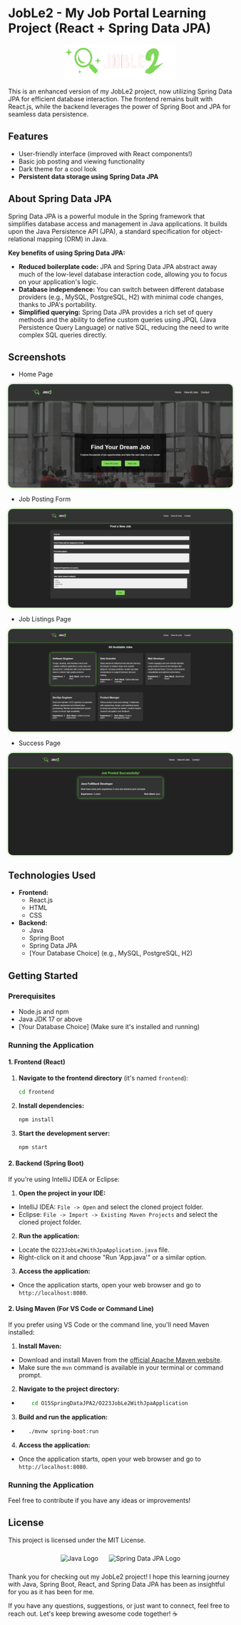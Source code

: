 # JobLe2 - My Job Portal Learning Project (React + Spring Data JPA)

<div align="center">
  <a href="https://github.com/AnirudhHanda/JobLe2---JPA">
    <img src="github-assets/logo4.png" alt="Project Logo" style="height: 80px; width: 250px;">
  </a>
</div>

This is an enhanced version of my JobLe2 project, now utilizing Spring Data JPA for efficient database interaction. The frontend remains built with React.js, while the backend leverages the power of Spring Boot and JPA for seamless data persistence.

## Features

* User-friendly interface (improved with React components!)
* Basic job posting and viewing functionality
* Dark theme for a cool look
* **Persistent data storage using Spring Data JPA**

## About Spring Data JPA

Spring Data JPA is a powerful module in the Spring framework that simplifies database access and management in Java applications. It builds upon the Java Persistence API (JPA), a standard specification for object-relational mapping (ORM) in Java.

**Key benefits of using Spring Data JPA:**

* **Reduced boilerplate code:** JPA and Spring Data JPA abstract away much of the low-level database interaction code, allowing you to focus on your application's logic.
* **Database independence:** You can switch between different database providers (e.g., MySQL, PostgreSQL, H2) with minimal code changes, thanks to JPA's portability.
* **Simplified querying:** Spring Data JPA provides a rich set of query methods and the ability to define custom queries using JPQL (Java Persistence Query Language) or native SQL, reducing the need to write complex SQL queries directly.

## Screenshots

* Home Page

<div align="center">
  <img src="github-assets/home.PNG" alt="Home Page Screenshot" style="border-radius: 10px; box-shadow: 0 0 5px #7ed957;">
</div>

* Job Posting Form

<div align="center">
  <img src="github-assets/jobpostingform.PNG" alt="Job Posting Form Screenshot" style="border-radius: 10px; box-shadow: 0 0 5px #7ed957;">
</div>

* Job Listings Page

<div align="center">
  <img src="github-assets/alljobs.png" alt="Job Listings Page Screenshot" style="border-radius: 10px; box-shadow: 0 0 5px #7ed957;">
</div>

* Success Page

<div align="center">
  <img src="github-assets/success.png" alt="Success Page Screenshot" style="border-radius: 10px; box-shadow: 0 0 5px #7ed957;">
</div>

## Technologies Used

* **Frontend:**
    * React.js
    * HTML
    * CSS
* **Backend:**
    * Java
    * Spring Boot
    * Spring Data JPA
    * [Your Database Choice] (e.g., MySQL, PostgreSQL, H2)

## Getting Started

### Prerequisites

* Node.js and npm
* Java JDK 17 or above
* [Your Database Choice] (Make sure it's installed and running)

### Running the Application

#### 1. Frontend (React)

1. **Navigate to the frontend directory** (it's named `frontend`):
   ```bash
   cd frontend

2. **Install dependencies:**
   ```bash
   npm install

3. **Start the development server:**

   ```bash
   npm start

#### 2. Backend (Spring Boot)
If you're using IntelliJ IDEA or Eclipse:

1.  **Open the project in your IDE:**
*   IntelliJ IDEA: `File -> Open` and select the cloned project folder.
*   Eclipse: `File -> Import -> Existing Maven Projects` and select the cloned project folder.

2.  **Run the application:**
*   Locate the `O223JobLe2WithJpaApplication.java` file.
*   Right-click on it and choose "Run 'App.java'" or a similar option.

3.  **Access the application:**
*   Once the application starts, open your web browser and go to `http://localhost:8080`.

#### 2. Using Maven (For VS Code or Command Line)

If you prefer using VS Code or the command line, you'll need Maven installed:

1. **Install Maven:**
* Download and install Maven from the [official Apache Maven website](https://maven.apache.org/download.cgi).
* Make sure the `mvn` command is available in your terminal or command prompt.

2. **Navigate to the project directory:**
*  ``` Bash
       cd O15SpringDataJPA2/O223JobLe2WithJpaApplication

3. **Build and run the application:**
*  ```bash
      ./mvnw spring-boot:run 

4. **Access the application:**
*   Once the application starts, open your web browser and go to `http://localhost:8080`.

### Running the Application
Feel free to contribute if you have any ideas or improvements!
## License

This project is licensed under the MIT License.

<div align="center">
  <img src="https://raw.githubusercontent.com/devicons/devicon/master/icons/java/java-original.svg" alt="Java Logo" style="height: 50px; margin: 10px;">
  <img src="https://spring.io/images/projects/spring-data-jpa/icon-spring-data-jpa-96x96.png" alt="Spring Data JPA Logo" style="height: 50px; margin: 10px;"> 
</div>

Thank you for checking out my JobLe2 project! I hope this learning journey with Java, Spring Boot, React, and Spring Data JPA has been as insightful for you as it has been for me.

If you have any questions, suggestions, or just want to connect, feel free to reach out. Let's keep brewing awesome code together! ☕